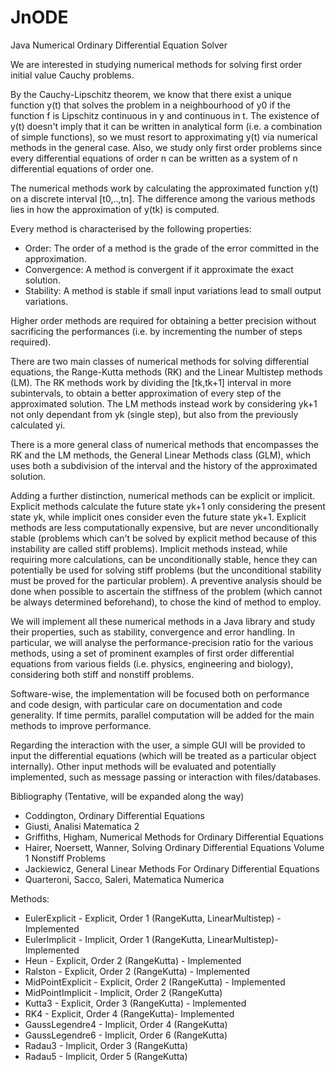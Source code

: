 # JnODE
Java Numerical Ordinary Differential Equation Solver



We are interested in studying numerical methods for solving first order initial value Cauchy problems.

By the Cauchy-Lipschitz theorem, we know that there exist a unique function y(t) that solves the problem in a neighbourhood of y0 if the function f is Lipschitz continuous in y and continuous in t. 
The existence of y(t) doesn't imply that it can be written in analytical form (i.e. a combination of simple functions), so we must resort to approximating y(t) via numerical methods in the general case.
Also, we study only first order problems since every differential equations of order n can be written as a system of n differential equations of order one.

The numerical methods work by calculating the approximated function y(t) on a discrete interval [t0,..,tn]. 
The difference among the various methods lies in how the approximation of y(tk) is computed.

Every method is characterised by the following properties:

 - Order: The order of a method is the grade of the error committed in the approximation.
 - Convergence: A method is convergent if it approximate the exact solution.
 - Stability: A method is stable if small input  variations lead to small output  variations. 

Higher order methods are required for obtaining a better precision without sacrificing the performances (i.e. by incrementing the number of steps required).

There are two main classes of numerical methods for solving differential equations, the Range-Kutta methods (RK) and the Linear Multistep methods (LM).
The RK methods work by dividing the [tk,tk+1] interval in more subintervals, to obtain a better approximation of every step of the approximated solution.
The LM methods instead work by considering  yk+1 not only dependant from yk (single step), but also from the previously calculated yi.

There is a more general class of numerical methods that encompasses the RK and the LM methods, the General Linear Methods class (GLM), which uses both a subdivision of the interval and the history of the approximated solution.

Adding a further distinction, numerical methods can be explicit or implicit. Explicit methods calculate the future state yk+1  only considering the present state yk, while implicit ones consider even the future state yk+1.
Explicit methods are less computationally expensive, but are never unconditionally stable (problems which can't be solved by explicit method because of this instability are called stiff problems). 
Implicit methods instead, while requiring more calculations, can be unconditionally stable, hence they can potentially be used for solving stiff problems (but the unconditional stability must be proved for the particular problem).
A preventive analysis should be done when possible to ascertain the stiffness of the problem (which cannot be always determined beforehand), to chose the kind of method to employ.



We will implement all these numerical methods in a Java library and study their properties, such as stability, convergence and error handling. In particular, we will analyse the performance-precision ratio for the various methods, using a set of prominent examples of first order differential equations from various fields (i.e. physics, engineering and biology), considering both stiff and nonstiff problems.

Software-wise, the implementation will be focused both on performance and code design, with particular care on documentation and code generality. If time permits, parallel computation will be added for the main methods to improve performance.

Regarding the interaction with the user, a simple GUI will be provided to input the differential equations (which will be treated as a particular object internally). Other input methods will be evaluated and potentially implemented, such as message passing or interaction with files/databases.



Bibliography (Tentative, will be expanded along the way)

 - Coddington, Ordinary Differential Equations
 - Giusti, Analisi Matematica 2
 - Griffiths, Higham, Numerical Methods for Ordinary Differential Equations
 - Hairer, Noersett, Wanner, Solving Ordinary Differential Equations Volume 1 Nonstiff Problems
 - Jackiewicz, General Linear Methods For Ordinary Differential Equations
 - Quarteroni, Sacco, Saleri, Matematica Numerica



Methods:
 - EulerExplicit - Explicit, Order 1 (RangeKutta, LinearMultistep) - Implemented
 - EulerImplicit - Implicit, Order 1 (RangeKutta, LinearMultistep)- Implemented
 - Heun - Explicit, Order 2 (RangeKutta) - Implemented
 - Ralston - Explicit, Order 2 (RangeKutta) - Implemented
 - MidPointExplicit - Explicit, Order 2 (RangeKutta) - Implemented
 - MidPointImplicit - Implicit, Order 2 (RangeKutta)
 - Kutta3 - Explicit, Order 3 (RangeKutta) - Implemented
 - RK4 - Explicit, Order 4 (RangeKutta)- Implemented
 - GaussLegendre4 - Implicit, Order 4 (RangeKutta)
 - GaussLegendre6 - Implicit, Order 6 (RangeKutta)
 - Radau3 - Implicit, Order 3 (RangeKutta)
 - Radau5 - Implicit, Order 5 (RangeKutta)
